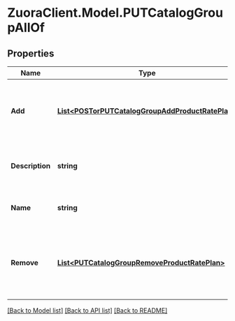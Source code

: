 # ZuoraClient.Model.PUTCatalogGroupAllOf

## Properties

Name | Type | Description | Notes
------------ | ------------- | ------------- | -------------
**Add** | [**List&lt;POSTorPUTCatalogGroupAddProductRatePlan&gt;**](POSTorPUTCatalogGroupAddProductRatePlan.md) | The list of product rate plans to be added to the catalog group.  | [optional] 
**Description** | **string** | The description of the catalog group.  | [optional] 
**Name** | **string** | The unique name of the catalog group.  | [optional] 
**Remove** | [**List&lt;PUTCatalogGroupRemoveProductRatePlan&gt;**](PUTCatalogGroupRemoveProductRatePlan.md) | The list of product rate plans to be removed from the catalog group.  | [optional] 

[[Back to Model list]](../README.md#documentation-for-models) [[Back to API list]](../README.md#documentation-for-api-endpoints) [[Back to README]](../README.md)

